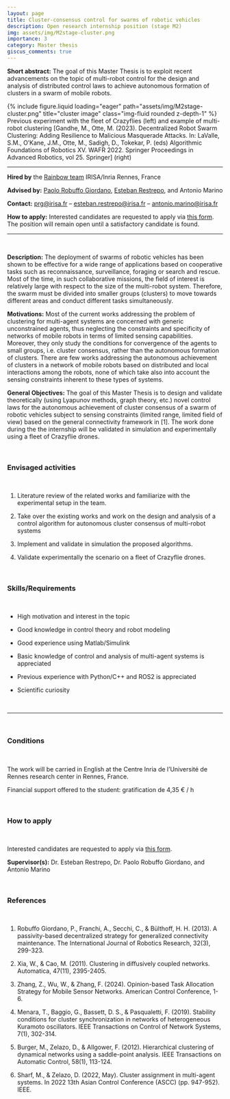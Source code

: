 ```yaml
---
layout: page
title: Cluster-consensus control for swarms of robotic vehicles
description: Open research internship position (stage M2)
img: assets/img/M2stage-cluster.png
importance: 3
category: Master thesis
giscus_comments: true
---
```


**Short abstract:** The goal of this Master Thesis is to exploit recent advancements on the topic of multi-robot control for the design and analysis of distributed control laws to achieve autonomous formation of clusters in a swarm of mobile robots.

<div class="row">
    <div class="col-sm mt-3 mt-md-0">
        {% include figure.liquid loading="eager" path="assets/img/M2stage-cluster.png" title="cluster image" class="img-fluid rounded z-depth-1" %}
    </div>
</div>
<div class="caption">
    Previous experiment with the fleet of Crazyflies (left) and example of multi-robot clustering [Gandhe, M., Otte, M. (2023). Decentralized Robot Swarm Clustering: Adding Resilience to Malicious Masquerade Attacks. In: LaValle, S.M., O’Kane, J.M., Otte, M., Sadigh, D., Tokekar, P. (eds) Algorithmic Foundations of Robotics XV. WAFR 2022. Springer Proceedings in Advanced Robotics, vol 25. Springer] (right)
</div>

<hr>

**Hired by** the [Rainbow team](https://team.inria.fr/rainbow/) IRISA/Inria Rennes, France

**Advised by:** [Paolo Robuffo Giordano](https://team.inria.fr/rainbow/fr/team/prg/), [Esteban Restrepo](https://erestrep.github.io/), and Antonio Marino

**Contact:** [prg@irisa.fr](mailto:prg@irisa.fr) – [esteban.restrepo@irisa.fr](mailto:esteban.restrepo@irisa.fr) – [antonio.marino@irisa.fr](mailto:antonio.marino@irisa.fr)

**How to apply:**  Interested candidates are requested to apply via [this form](https://team.inria.fr/rainbow/appl-form-int-clus-cons/). The position will remain open until a satisfactory candidate is found.

<hr>

<br>

**Description:** The deployment of swarms of robotic vehicles has been shown to be effective for a wide range of applications based on cooperative tasks such as reconnaissance, surveillance, foraging or search and rescue. Most of the time, in such collaborative missions, the field of interest is relatively large with respect to the size of the multi-robot system. Therefore, the swarm must be divided into smaller groups (clusters) to move towards different areas and conduct different tasks simultaneously.

**Motivations:** Most of the current works addressing the problem of clustering for multi-agent systems are concerned with generic unconstrained agents, thus neglecting the constraints and specificity of networks of mobile robots in terms of limited sensing capabilities. Moreover, they only study the conditions for convergence of the agents to small groups, i.e. cluster consensus, rather than the autonomous formation of clusters. There are few works addressing the autonomous achievement of clusters in a network of mobile robots based on distributed and local interactions among the robots, none of which take also into account the sensing constraints inherent to these types of systems.

**General Objectives:** The goal of this Master Thesis is to design and validate theoretically (using Lyapunov methods, graph theory, etc.) novel control laws for the autonomous achievement of cluster consensus of a swarm of robotic vehicles subject to sensing constraints (limited range, limited field of view) based on the general connectivity framework in [1]. The work done during the the internship will be validated in simulation and experimentally using a fleet of Crazyflie drones.

<br>
<h3 class="subsection-title">Envisaged activities</h3>
<br>

1. Literature review of the related works and familiarize with the experimental setup in the team.

1. Take over the existing works and work on the design and analysis of a control algorithm for autonomous cluster consensus of multi-robot systems

1. Implement and validate in simulation the proposed algorithms.

1. Validate experimentally the scenario on a fleet of Crazyflie drones.

<br>
<h3 class="subsection-title">Skills/Requirements</h3>
<br>

* High motivation and interest in the topic

* Good knowledge in control theory and robot modeling

* Good experience using Matlab/Simulink

* Basic knowledge of control and analysis of multi-agent systems is appreciated

* Previous experience with Python/C++ and ROS2 is appreciated

* Scientific curiosity

<br>
<hr>
<br>

<h3 class="subsection-title">Conditions</h3>
<br>

The work will be carried in English at the Centre Inria de l’Université de Rennes research center in Rennes, France.

Financial support offered to the student: gratification de 4,35 € / h

<br>
<h3 class="subsection-title">How to apply</h3>
<br>

Interested candidates are requested to apply via [this form](https://team.inria.fr/rainbow/appl-form-int-clus-cons/).

**Supervisor(s):** Dr. Esteban Restrepo, Dr. Paolo Robuffo Giordano, and Antonio Marino

<br>
<h3 class="subsection-title">References</h3>
<br>

1. Robuffo Giordano, P., Franchi, A., Secchi, C., & Bülthoff, H. H. (2013). A passivity-based decentralized strategy for generalized connectivity maintenance. The International Journal of Robotics Research, 32(3), 299-323.

1. Xia, W., & Cao, M. (2011). Clustering in diffusively coupled networks. Automatica, 47(11), 2395-2405.

1. Zhang, Z., Wu, W., & Zhang, F. (2024). Opinion-based Task Allocation Strategy for Mobile Sensor Networks. American Control Conference, 1-6.

1. Menara, T., Baggio, G., Bassett, D. S., & Pasqualetti, F. (2019). Stability conditions for cluster synchronization in networks of heterogeneous Kuramoto oscillators. IEEE Transactions on Control of Network Systems, 7(1), 302-314.

1. Burger, M., Zelazo, D., & Allgower, F. (2012). Hierarchical clustering of dynamical networks using a saddle-point analysis. IEEE Transactions on Automatic Control, 58(1), 113-124.

1. Sharf, M., & Zelazo, D. (2022, May). Cluster assignment in multi-agent systems. In 2022 13th Asian Control Conference (ASCC) (pp. 947-952). IEEE.
